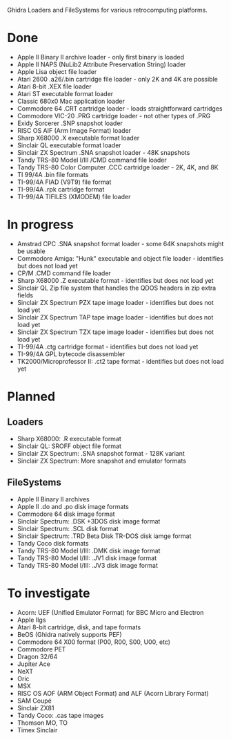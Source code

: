 Ghidra Loaders and FileSystems for various retrocomputing platforms.

# Done
- Apple II Binary II archive loader - only first binary is loaded
- Apple II NAPS (NuLib2 Attribute Preservation String) loader
- Apple Lisa object file loader
- Atari 2600 .a26/.bin cartridge file loader - only 2K and 4K are possible
- Atari 8-bit .XEX file loader
- Atari ST executable format loader
- Classic 680x0 Mac application loader
- Commodore 64 .CRT cartridge loader - loads straightforward cartridges
- Commodore VIC-20 .PRG cartridge loader - not other types of .PRG
- Exidy Sorcerer .SNP snapshot loader
- RISC OS AIF (Arm Image Format) loader
- Sharp X68000 .X executable format loader
- Sinclair QL executable format loader
- Sinclair ZX Spectrum .SNA snapshot loader - 48K snapshots
- Tandy TRS-80 Model I/III /CMD command file loader
- Tandy TRS-80 Color Computer .CCC cartridge loader - 2K, 4K, and 8K
- TI 99/4A .bin file formats
- TI-99/4A FIAD (V9T9) file format
- TI-99/4A .rpk cartridge format
- TI-99/4A TIFILES (XMODEM) file loader

# In progress
- Amstrad CPC .SNA snapshot format loader - some 64K snapshots might be usable
- Commodore Amiga: "Hunk" executable and object file loader - identifies but does not load yet
- CP/M .CMD command file loader
- Sharp X68000 .Z executable format - identifies but does not load yet
- Sinclair QL Zip file system that handles the QDOS headers in zip extra fields
- Sinclair ZX Spectrum PZX tape image loader - identifies but does not load yet
- Sinclair ZX Spectrum TAP tape image loader - identifies but does not load yet
- Sinclair ZX Spectrum TZX tape image loader - identifies but does not load yet
- TI-99/4A .ctg cartridge format - identifies but does not load yet
- TI-99/4A GPL bytecode disassembler
- TK2000/Microprofessor II: .ct2 tape format - identifies but does not load yet

# Planned
## Loaders
- Sharp X68000: .R executable format
- Sinclair QL: SROFF object file format
- Sinclair ZX Spectrum: .SNA snapshot format - 128K variant
- Sinclair ZX Spectrum: More snapshot and emulator formats

## FileSystems
- Apple II Binary II archives
- Apple II .do and .po disk image formats
- Commodore 64 disk image format
- Sinclair Spectrum: .DSK +3DOS disk image format
- Sinclair Spectrum: .SCL disk format
- Sinclair Spectrum: .TRD Beta Disk TR-DOS disk iamge format
- Tandy Coco disk formats
- Tandy TRS-80 Model I/III: .DMK disk image format
- Tandy TRS-80 Model I/III: .JV1 disk image format
- Tandy TRS-80 Model I/III: .JV3 disk image format

# To investigate
- Acorn: UEF (Unified Emulator Format) for BBC Micro and Electron
- Apple IIgs
- Atari 8-bit cartridge, disk, and tape formats
- BeOS (Ghidra natively supports PEF)
- Commodore 64 X00 format (P00, R00, S00, U00, etc)
- Commodore PET
- Dragon 32/64
- Jupiter Ace
- NeXT
- Oric
- MSX
- RISC OS AOF (ARM Object Format) and ALF (Acorn Library Format)
- SAM Coupé
- Sinclair ZX81
- Tandy Coco: .cas tape images
- Thomson MO, TO
- Timex Sinclair
